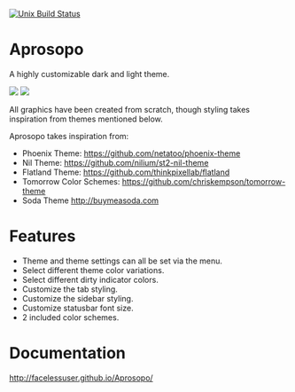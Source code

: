 [![Unix Build Status][travis-image]][travis-link]
# Aprosopo
A highly customizable dark and light theme.

<img src="https://dl.dropboxusercontent.com/u/342698/UnnamedTheme2/Screenshot_Dark.png" border="0">

<img src="https://dl.dropboxusercontent.com/u/342698/UnnamedTheme2/Screenshot_Light.png" border="0">

All graphics have been created from scratch, though styling takes inspiration from themes mentioned below.

Aprosopo takes inspiration from:

- Phoenix Theme: https://github.com/netatoo/phoenix-theme
- Nil Theme: https://github.com/nilium/st2-nil-theme
- Flatland Theme: https://github.com/thinkpixellab/flatland
- Tomorrow Color Schemes: https://github.com/chriskempson/tomorrow-theme
- Soda Theme http://buymeasoda.com

# Features
- Theme and theme settings can all be set via the menu.
- Select different theme color variations.
- Select different dirty indicator colors.
- Customize the tab styling.
- Customize the sidebar styling.
- Customize statusbar font size.
- 2 included color schemes.

# Documentation
http://facelessuser.github.io/Aprosopo/

[travis-image]: https://img.shields.io/travis/facelessuser/Aprosopo/master.svg
[travis-link]: https://travis-ci.org/facelessuser/Aprosopo
